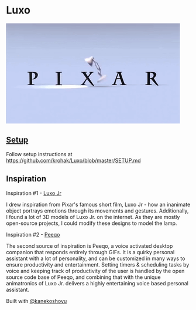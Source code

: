 # Luxo

<img src='https://raw.githubusercontent.com/krohak/Luxo/master/luxo-jr.gif'>


## [Setup](https://github.com/krohak/Luxo/blob/master/SETUP.md)
Follow setup instructions at https://github.com/krohak/Luxo/blob/master/SETUP.md

## Inspiration
Inspiration #1 - [Luxo Jr](https://www.pixar.com/luxo-jr/)

I drew inspiration from Pixar's famous short film, Luxo Jr - how an inanimate object portrays emotions through its movements and gestures. Additionally, I found a lot of 3D models of Luxo Jr. on the internet. As they are mostly open-source projects, I could modify these designs to model the lamp.

Inspiration #2 - [Peeqo](https://peeqo.com/)

The second source of inspiration is Peeqo, a voice activated desktop companion that responds entirely through GIFs. It is a quirky personal assistant with a lot of personality, and can be customized in many ways to ensure productivity and entertainment. Setting timers & scheduling tasks by voice and keeping track of productivity of the user is handled by the open source code base of Peeqo, and combining that with the unique animatronics of Luxo Jr. delivers a highly entertaining voice based personal assistant.

Built with [@kanekoshoyu](https://github.com/kanekoshoyu)
